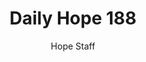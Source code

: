 ---
image: /assets/img/daily-hope-default-artwork.png
title: Daily Hope 188
number: 188
categories:
  - Daily Hope
author: Hope Staff
notes: Daily Hope 188
embed: >-
  <iframe src="https://open.spotify.com/embed/episode/2gsjmqKceQ2d6dFnbhwXJo?utm_source=generator" width="400px" height="102px" frameborder=“0" scrolling=“no”></iframe>
---